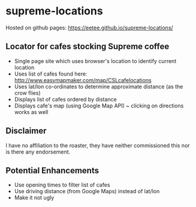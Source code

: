 # supreme-locations
Hosted on github pages: https://eetee.github.io/supreme-locations/

## Locator for cafes stocking Supreme coffee

- Single page site which uses browser's location to identify current location
- Uses list of cafes found here: http://www.easymapmaker.com/map/CSLcafelocations
- Uses lat/lon co-ordinates to determine approximate distance (as the crow flies)
- Displays list of cafes ordered by distance
- Displays cafe's map (using Google Map API) ~ clicking on directions works as well

## Disclaimer
I have no affiliation to the roaster, they have neither commissioned this nor is there any endorsement.

## Potential Enhancements

- Use opening times to filter list of cafes
- Use driving distance (from Google Maps) instead of lat/lon
- Make it not ugly
